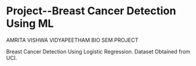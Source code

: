 # Project--Breast Cancer Detection Using ML

AMRITA VISHWA VIDYAPEETHAM BIO SEM PROJECT
 
Breast Cancer Detection Using Logistic Regression. Dataset Obtained from UCI.
 
 

